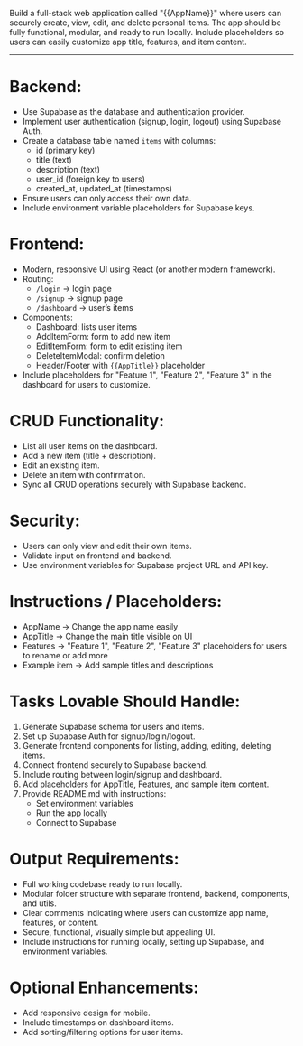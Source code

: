 Build a full-stack web application called "{{AppName}}" where users can securely create, view, edit, and delete personal items. The app should be fully functional, modular, and ready to run locally. Include placeholders so users can easily customize app title, features, and item content.

---

# Backend:

- Use Supabase as the database and authentication provider.
- Implement user authentication (signup, login, logout) using Supabase Auth.
- Create a database table named `items` with columns:
  - id (primary key)
  - title (text)
  - description (text)
  - user_id (foreign key to users)
  - created_at, updated_at (timestamps)
- Ensure users can only access their own data.
- Include environment variable placeholders for Supabase keys.

# Frontend:

- Modern, responsive UI using React (or another modern framework).
- Routing:
  - `/login` → login page
  - `/signup` → signup page
  - `/dashboard` → user’s items
- Components:
  - Dashboard: lists user items
  - AddItemForm: form to add new item
  - EditItemForm: form to edit existing item
  - DeleteItemModal: confirm deletion
  - Header/Footer with `{{AppTitle}}` placeholder
- Include placeholders for "Feature 1", "Feature 2", "Feature 3" in the dashboard for users to customize.

# CRUD Functionality:

- List all user items on the dashboard.
- Add a new item (title + description).
- Edit an existing item.
- Delete an item with confirmation.
- Sync all CRUD operations securely with Supabase backend.

# Security:

- Users can only view and edit their own items.
- Validate input on frontend and backend.
- Use environment variables for Supabase project URL and API key.

# Instructions / Placeholders:

- AppName → Change the app name easily
- AppTitle → Change the main title visible on UI
- Features → "Feature 1", "Feature 2", "Feature 3" placeholders for users to rename or add more
- Example item → Add sample titles and descriptions

# Tasks Lovable Should Handle:

1. Generate Supabase schema for users and items.
2. Set up Supabase Auth for signup/login/logout.
3. Generate frontend components for listing, adding, editing, deleting items.
4. Connect frontend securely to Supabase backend.
5. Include routing between login/signup and dashboard.
6. Add placeholders for AppTitle, Features, and sample item content.
7. Provide README.md with instructions:
   - Set environment variables
   - Run the app locally
   - Connect to Supabase

# Output Requirements:

- Full working codebase ready to run locally.
- Modular folder structure with separate frontend, backend, components, and utils.
- Clear comments indicating where users can customize app name, features, or content.
- Secure, functional, visually simple but appealing UI.
- Include instructions for running locally, setting up Supabase, and environment variables.

# Optional Enhancements:

- Add responsive design for mobile.
- Include timestamps on dashboard items.
- Add sorting/filtering options for user items.
